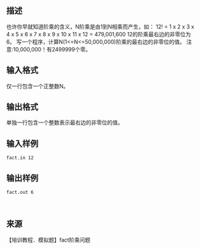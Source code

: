 ## 描述

也许你早就知道阶乘的含义，N阶乘是由1到N相乘而产生，如： 12! = 1 x 2 x 3 x 4 x 5 x 6 x 7 x 8 x 9 x 10 x 11 x 12 = 479,001,600 12的阶乘最右边的非零位为6。 写一个程序，计算N(1<=N<=50,000,000)阶乘的最右边的非零位的值。 注意:10,000,000！有2499999个零。 

## 输入格式

仅一行包含一个正整数N。

## 输出格式

单独一行包含一个整数表示最右边的非零位的值。

## 输入样例

```plaintext
fact.in 12 
```

## 输出样例

```plaintext
fact.out 6 
```



 

## 来源

【培训教程．模拟题】fact阶乘问题

